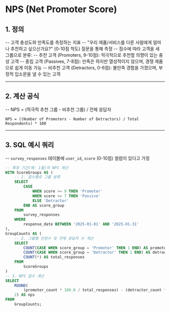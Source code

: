 # NPS (Net Promoter Score)

## 1. 정의

-- 고객 충성도와 만족도를 측정하는 지표
-- "우리 제품/서비스를 다른 사람에게 얼마나 추천하고 싶으신가요?" (0-10점 척도) 질문을 통해 측정
-- 점수에 따라 고객을 세 그룹으로 분류:
    -- 추천 고객 (Promoters, 9-10점): 적극적으로 추천할 의향이 있는 충성 고객
    -- 중립 고객 (Passives, 7-8점): 만족은 하지만 열성적이지 않으며, 경쟁 제품으로 쉽게 이동 가능
    -- 비추천 고객 (Detractors, 0-6점): 불만족 경험을 가졌으며, 부정적 입소문을 낼 수 있는 고객

---

## 2. 계산 공식

-- NPS = (적극적 추천 그룹 - 비추천 그룹) / 전체 응답자

`NPS = ((Number of Promoters - Number of Detractors) / Total Respondents) * 100`

---

## 3. SQL 예시 쿼리

-- `survey_responses` 테이블에 `user_id`, `score` (0-10점) 컬럼이 있다고 가정

```sql
-- 특정 기간(예: 1월)의 NPS 계산
WITH ScoreGroups AS (
    -- 1. 점수별로 그룹 분류
    SELECT
        CASE
            WHEN score >= 9 THEN 'Promoter'
            WHEN score >= 7 THEN 'Passive'
            ELSE 'Detractor'
        END AS score_group
    FROM
        survey_responses
    WHERE
        response_date BETWEEN '2025-01-01' AND '2025-01-31'
),
GroupCounts AS (
    -- 2. 그룹별 인원수 및 전체 응답자 수 계산
    SELECT
        COUNT(CASE WHEN score_group = 'Promoter' THEN 1 END) AS promoter_count,
        COUNT(CASE WHEN score_group = 'Detractor' THEN 1 END) AS detractor_count,
        COUNT(*) AS total_responses
    FROM
        ScoreGroups
)
-- 3. NPS 점수 계산
SELECT
    ROUND(
        (promoter_count * 100.0 / total_responses) - (detractor_count * 100.0 / total_responses),
    2) AS nps
FROM
    GroupCounts;
```
